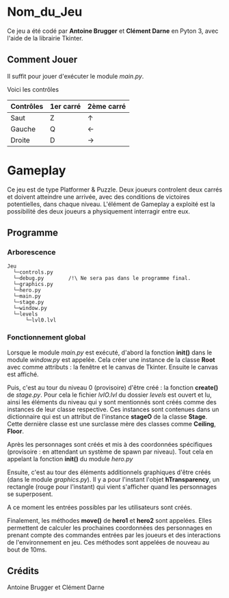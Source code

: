 # Nom_du_Jeu

Ce jeu a été codé par **Antoine Brugger** et **Clément Darne** en Pyton 3, avec l'aide de la librairie Tkinter.

## Comment Jouer

Il suffit pour jouer d'exécuter le module *main.py*.

Voici les contrôles 

Contrôles | 1er carré | 2ème carré
--------- | --------- | ----------
Saut      |     Z     |     ↑
Gauche    |     Q     |     ←
Droite    |     D     |     →

#  Gameplay

Ce jeu est de type Platformer & Puzzle. Deux joueurs controlent deux carrés et doivent atteindre une arrivée, avec des conditions de victoires potentielles, dans chaque niveau. L'élément de Gameplay a exploité est la possibilité des deux joueurs a physiquement interragir entre eux.

## Programme

### Arborescence

```
Jeu
  └─controls.py
  └─debug.py        /!\ Ne sera pas dans le programme final.
  └─graphics.py
  └─hero.py
  └─main.py
  └─stage.py
  └─window.py
  └─levels
      └─lvl0.lvl
```


### Fonctionnement global

Lorsque le module *main.py* est exécuté, d'abord la fonction **init()** dans le module *window.py* est appelée. Cela créer une instance de la classe **Root** avec comme attributs : la fenêtre et le canvas de Tkinter. Ensuite le canvas est affiché.

Puis, c'est au tour du niveau 0 (provisoire) d'être créé : la fonction **create()** de *stage.py*. Pour cela le fichier *lvlO.lvl* du dossier *levels* est ouvert et lu, ainsi les éléments du niveau qui y sont mentionnés sont créés comme des instances de leur classe respective. Ces instances sont contenues dans un dictionnaire qui est un attribut de l'instance **stageO** de la classe **Stage**. Cette dernière classe est une surclasse mère des classes comme **Ceiling**, **Floor**.

Après les personnages sont créés et mis à des coordonnées spécifiques (provisoire : en attendant un système de spawn par niveau). Tout cela en appelant la fonction **init()** du module *hero.py*

Ensuite, c'est au tour des éléments additionnels graphiques d'être créés (dans le module *graphics.py*). Il y a pour l'instant l'objet **hTransparency**, un rectangle (rouge pour l'instant) qui vient s'afficher quand les personnages se superposent.

A ce moment les entrées possibles par les utilisateurs sont créés.

Finalement, les méthodes **move()** de **hero1** et **hero2** sont appelées. Elles permettent de calculer les prochaines coordonnées des personnages en prenant compte des commandes entrées par les joueurs et des interactions de l'environnement en jeu. Ces méthodes sont appelées de nouveau au bout de 10ms.

## Crédits

Antoine Brugger et Clément Darne
